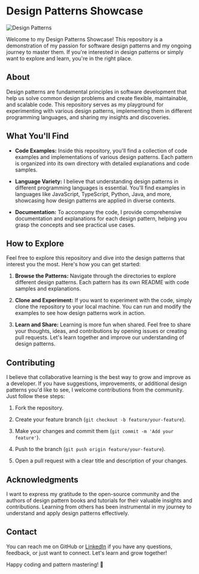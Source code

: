 # Design Patterns Showcase

![Design Patterns](https://img.shields.io/badge/Design%20Patterns-Learning%20Journey-blue)

Welcome to my Design Patterns Showcase! This repository is a demonstration of my passion for software design patterns and my ongoing journey to master them. If you're interested in design patterns or simply want to explore and learn, you're in the right place.

## About

Design patterns are fundamental principles in software development that help us solve common design problems and create flexible, maintainable, and scalable code. This repository serves as my playground for experimenting with various design patterns, implementing them in different programming languages, and sharing my insights and discoveries.

## What You'll Find

- **Code Examples:** Inside this repository, you'll find a collection of code examples and implementations of various design patterns. Each pattern is organized into its own directory with detailed explanations and code samples.

- **Language Variety:** I believe that understanding design patterns in different programming languages is essential. You'll find examples in languages like JavaScript, TypeScript, Python, Java, and more, showcasing how design patterns are applied in diverse contexts.

- **Documentation:** To accompany the code, I provide comprehensive documentation and explanations for each design pattern, helping you grasp the concepts and see practical use cases.

## How to Explore

Feel free to explore this repository and dive into the design patterns that interest you the most. Here's how you can get started:

1. **Browse the Patterns:** Navigate through the directories to explore different design patterns. Each pattern has its own README with code samples and explanations.

2. **Clone and Experiment:** If you want to experiment with the code, simply clone the repository to your local machine. You can run and modify the examples to see how design patterns work in action.

3. **Learn and Share:** Learning is more fun when shared. Feel free to share your thoughts, ideas, and contributions by opening issues or creating pull requests. Let's learn together and improve our understanding of design patterns.

## Contributing

I believe that collaborative learning is the best way to grow and improve as a developer. If you have suggestions, improvements, or additional design patterns you'd like to see, I welcome contributions from the community. Just follow these steps:

1. Fork the repository.

2. Create your feature branch (`git checkout -b feature/your-feature`).

3. Make your changes and commit them (`git commit -m 'Add your feature'`).

4. Push to the branch (`git push origin feature/your-feature`).

5. Open a pull request with a clear title and description of your changes.

## Acknowledgments

I want to express my gratitude to the open-source community and the authors of design pattern books and tutorials for their valuable insights and contributions. Learning from others has been instrumental in my journey to understand and apply design patterns effectively.

## Contact

You can reach me on GitHub or [LinkedIn](https://www.linkedin.com/in/ryosuke-yano-8b5107229/) if you have any questions, feedback, or just want to connect. Let's learn and grow together!

Happy coding and pattern mastering! 🚀

